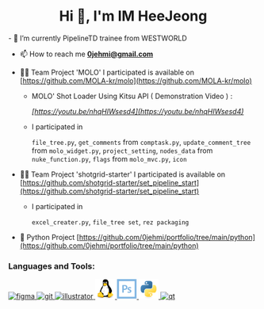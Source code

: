 <h1 align="center">Hi 👋, I'm IM HeeJeong</h1>
- 🔭 I’m currently PipelineTD trainee from WESTWORLD

- 📫 How to reach me **0jehmi@gmail.com**

- 👨‍💻 Team Project 'MOLO' I participated is available on [https://github.com/MOLA-kr/molo](https://github.com/MOLA-kr/molo)
    - MOLO' Shot Loader Using Kitsu API ( Demonstration Video ) :
        
        *[https://youtu.be/nhqHIWsesd4](https://youtu.be/nhqHIWsesd4)*
        
    - I participated in
        
        `file_tree.py`, `get_comments` from `comptask.py`, `update_comment_tree` from `molo_widget.py`, `project_setting`, `nodes_data` from `nuke_function.py`, `flags` from `molo_mvc.py`, `icon`

- 👨‍💻 Team Project 'shotgrid-starter' I participated is available on [https://github.com/shotgrid-starter/set_pipeline_start](https://github.com/shotgrid-starter/set_pipeline_start)
    - I participated in
        
        `excel_creater.py`, `file_tree set`, `rez packaging`
  
- 📝 Python Project [https://github.com/0jehmi/portfolio/tree/main/python](https://github.com/0jehmi/portfolio/tree/main/python)

<p align="left">
</p>

<h3 align="left">Languages and Tools:</h3>
<p align="left"> <a href="https://www.figma.com/" target="_blank" rel="noreferrer"> <img src="https://www.vectorlogo.zone/logos/figma/figma-icon.svg" alt="figma" width="40" height="40"/> </a> <a href="https://git-scm.com/" target="_blank" rel="noreferrer"> <img src="https://www.vectorlogo.zone/logos/git-scm/git-scm-icon.svg" alt="git" width="40" height="40"/> </a> <a href="https://www.adobe.com/in/products/illustrator.html" target="_blank" rel="noreferrer"> <img src="https://www.vectorlogo.zone/logos/adobe_illustrator/adobe_illustrator-icon.svg" alt="illustrator" width="40" height="40"/> </a> <a href="https://www.linux.org/" target="_blank" rel="noreferrer"> <img src="https://raw.githubusercontent.com/devicons/devicon/master/icons/linux/linux-original.svg" alt="linux" width="40" height="40"/> </a> <a href="https://www.photoshop.com/en" target="_blank" rel="noreferrer"> <img src="https://raw.githubusercontent.com/devicons/devicon/master/icons/photoshop/photoshop-line.svg" alt="photoshop" width="40" height="40"/> </a> <a href="https://www.python.org" target="_blank" rel="noreferrer"> <img src="https://raw.githubusercontent.com/devicons/devicon/master/icons/python/python-original.svg" alt="python" width="40" height="40"/> </a> <a href="https://www.qt.io/" target="_blank" rel="noreferrer"> <img src="https://upload.wikimedia.org/wikipedia/commons/0/0b/Qt_logo_2016.svg" alt="qt" width="40" height="40"/> </a> </p>
